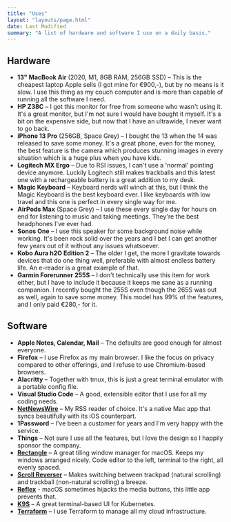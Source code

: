 ```yaml
---
title: "Uses"
layout: "layouts/page.html"
date: Last Modified
summary: "A list of hardware and software I use on a daily basis."
---
```


## Hardware

- **13" MacBook Air** (2020, M1, 8GB RAM, 256GB SSD) – This is the cheapest laptop Apple sells (I got mine for €900,-), but by no means is it slow. I use this thing as my couch computer and is more than capable of running all the software I need.
- **HP Z38C** – I got this monitor for free from someone who wasn't using it. It's a great monitor, but I'm not sure I would have bought it myself. It's a bit on the expensive side, but now that I have an ultrawide, I never want to go back.
- **iPhone 13 Pro** (256GB, Space Grey) – I bought the 13 when the 14 was released to save some money. It's a great phone, even for the money, the best feature is the camera which produces stunning images in every situation which is a huge plus when you have kids.
- **Logitech MX Ergo** – Due to RSI issues, I can't use a 'normal' pointing device anymore. Luckily Logitech still makes trackballs and this latest one with a rechargeable battery is a great addition to my desk.
- **Magic Keyboard** – Keyboard nerds will winch at this, but I think the Magic Keyboard is the best keyboard ever. I like keyboards with low travel and this one is perfect in every single way for me.
- **AirPods Max** (Space Grey) – I use these every single day for hours on end for listening to music and taking meetings. They're the best headphones I've ever had.
- **Sonos One** – I use this speaker for some background noise while working. It's been rock solid over the years and I bet I can get another few years out of it without any issues whatsoever.
- **Kobo Aura h2O Edition 2** – The older I get, the more I gravitate towards devices that do one thing well, preferable with almost endless battery life. An e-reader is a great example of that. 
- **Garmin Forerunner 255S** – I don't technically use this item for work either, but I have to include it because it keeps me sane as a running companion. I recently bought the 255S even though the 265S was out as well, again to save some money. This model has 99% of the features, and I only paid €280,- for it.

## Software

- **Apple Notes, Calendar, Mail** – The defaults are good enough for almost everyone.
- **Firefox** – I use Firefox as my main browser. I like the focus on privacy compared to other offerings, and I refuse to use Chromium-based browsers. 
- **Alacritty** – Together with tmux, this is just a great terminal emulator with a portable config file.
- **Visual Studio Code** – A good, extensible editor that I use for all my coding needs.
- **[NetNewsWire](https://netnewswire.com/)** – My RSS reader of choice. It's a native Mac app that syncs beautifully with its iOS counterpart.
- **1Password** – I've been a customer for years and I'm very happy with the service.
- **Things** – Not sure I use all the features, but I love the design so I happily sponsor the company.
- **[Rectangle](https://rectangleapp.com)** – A great tiling window manager for macOS. Keeps my windows arranged nicely. Code editor to the left, terminal to the right, all evenly spaced.
- **[Scroll Reverser](https://pilotmoon.com/scrollreverser/)** – Makes switching between trackpad (natural scrolling) and trackball (non-natural scrolling) a breeze.
- **[Reflex](https://stuntsoftware.com/reflex/)** - macOS sometimes hijacks the media buttons, this little app prevents that.
- **[K9S](https://k9scli.io/)** – A great terminal-based UI for Kubernetes.
- **[Terraform](https://www.terraform.io/)** – I use Terraform to manage all my cloud infrastructure.
